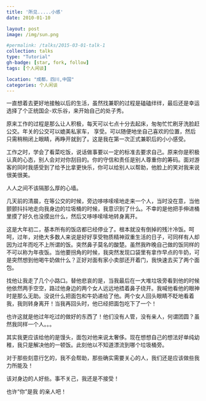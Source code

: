 ```yaml
---
title: '所见.....小感'
date: 2010-01-10

layout: post
image: /img/sun.png

#permalink: /talks/2015-03-01-talk-1
collection: talks
type: "Tutorial"
gh-badge: [star, fork, follow]
tags: [个人闲谈]

location: "成都，四川,中国"
categories: 个人闲谈
---
```


一直想着去更好地接触以后的生活，虽然找兼职的过程是磕磕绊绊，最后还是幸运选择了个正统国企-欢乐谷，来开始自己的处子秀。

原来工作的过程是那么让人积极，每天可以七点十分去起床，匆匆忙忙刷牙洗脸赶公交。年关的公交可以媲美私家车， 享受。可以随便地坐自己喜欢的位置，然后只需稍稍闭上眼睛，再睁开就到了。这是我在第一次正式兼职后的小小感受。

工作之时，学会了看菜吃饭，说话做事要以一定的标准去要求自己。原来你是积极认真的心态，别人会对对你刮目的。你的守信和责任是别人尊重你的筹码。面对游客的同时我感受到了给予比拿更快乐，你可以给别人以帮助，他脸上的笑对我来说很美很美。

人人之间不该隔那么厚的心墙。

几天前的清晨，在等公交的时候，旁边哆哆嗦嗦地走来一个人，当时没在意，当他颤颤抖抖地走向我身边的垃圾桶的时候，我意识到了什么。不幸的是他把手伸进桶里摸了好久也没摸出什么，然后又哆哆嗦嗦地转身离开。

这是大年初二，基本所有的饭店都已经停业了。根本就没有倒掉的残汁冷饭。呵呵，过年，对绝大多数人来说是好好享受物质精神双重生活的日子，可同样有人却因为过年而吃不上所谓的饭。突然鼻子莫名的酸楚。虽然我昨晚自己做的饭同样的不可以称为年夜饭。当他要拐角的时候，我突然发现口袋里有拿作早点的牛奶，可是突然想到他喝牛奶做什么？正好对面有家小卖部还开着门，我快速去买了两个面包。

找他让我走了几个小路口。替他悲哀的是，当我最后在一大堆垃圾旁看到他的时候他依然两手空空，路过他身边的两个女人远远地捂着鼻子绕开。我喊他看他的眼神时是那么无助。没说什么把面包和牛奶递给了他。两个女人回头眼睛不眨地看着我，我则转身离开！当我再回头时，他已经把面包吃下了一个！

也许这就是他过年吃过的做好的东西了！他们没有人管，没有亲人，何谓团圆？虽然我同样一个人。。。

其实我更应该给他的是馒头，面包对他来说太奢侈。现在想想自己的想法好单纯幼稚，我只是解决他的一顿饭。此刻他以不知道漂流到哪个垃圾桶旁。

对于那些刻意行乞的，我不会帮助，那些确实需要关心的人，我们还是应该做些我力所能及！

该对身边的人好些。事不关己，我还是不接受！

也许“你”是我 的亲人吧！
